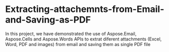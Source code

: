 # Extracting-attachemnts-from-Email-and-Saving-as-PDF
In this project, we have demonstrated the use of Aspose.Email, Aspose.Cells and Aspose.Words APIs to extrat diferent attachments (Excel, Word, PDF and images) from email and saving them as single PDF file
